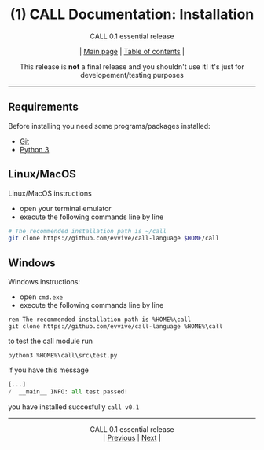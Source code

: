 <div align="center">

# (1) CALL Documentation: Installation
CALL 0.1 essential release<BR>

| [Main page](../README.md) | [Table of contents](./README.md) |

This release is **not** a final release and you shouldn't use it!
it's just for developement/testing purposes

</div>
<hr>

## Requirements
Before installing you need some programs/packages installed:
 - [Git](https://git-scm.com)
 - [Python 3](https://python.org)

## Linux/MacOS
Linux/MacOS instructions
 - open your terminal emulator
 - execute the following commands line by line
```bash
# The recommended installation path is ~/call
git clone https://github.com/evvive/call-language $HOME/call
```

## Windows
Windows instructions:
 - open `cmd.exe`
 - execute the following commands line by line
```batch
rem The recommended installation path is %HOME%\call
git clone https://github.com/evvive/call-language %HOME%\call
```
to test the call module run
```batch
python3 %HOME%\call\src\test.py
```
if you have this message
```python
[...]
/  __main__ INFO: all test passed!
```
you have installed succesfully `call v0.1`


<hr>
<div align="center">

CALL 0.1 essential release<BR>
| [Previous](./README.md) | [Next](./2.md) |

</div>

